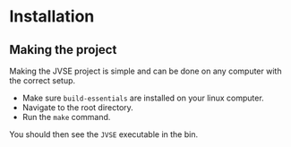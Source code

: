 # Installation

## Making the project

Making the JVSE project is simple and can be done on any computer with the correct setup.

- Make sure `build-essentials` are installed on your linux computer.
- Navigate to the root directory.
- Run the `make` command.

You should then see the `JVSE` executable in the bin.
